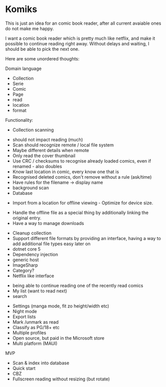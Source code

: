 Komiks
======

This is just an idea for an comic book reader, after all current avaiable ones do not make me happy.

I want a comic book reader which is pretty much like netflix, and make it possible to continue reading right away.
Without delays and waiting, I should be able to pick the next one.


Here are some unordered thoughts:

Domain language
- Collection
- Serie
- Comic
- Page
- read
- location
- format

Functionality:
- Collection scanning
* should not impact reading (much)
* Scan should recognize remote / local file system
* Maybe different details when remote
* Only read the cover thumbnail
* Use CRC / checksums to recognise already loaded comics, even if renamed - also doubles
* Know last location in comic, every know one that is
* Recognised deleted comics, don't remove without a rule (ask/time)
* Have rules for the filename -> display name
* background scan
* Database

- Import from a location for offline viewing - Optimize for device size.
* Handle the offline file as a special thing by additionally linking the original entry.
* Have a way to manage downloads
- Cleanup collection
- Support different file formats by providing an interface, having a way to add additional file types easy later on
- dotnet core 5
- Dependency injection
- generic host
- ImageSharp
- Category?
- Netflix like interface
* being able to continue reading one of the recently read comics
* My list (want to read next)
* search
- Settings (manga mode, fit zo height/width etc)
- Night mode
- Export lists
- Mark /unmark as read
- Classify as PG/18+ etc
- Multiple profiles
- Open source, but paid in the Microsoft store
- Multi platform (MAUI)

MVP
- Scan & index into database
- Quick start
- CBZ
- Fullscreen reading without resizing (but rotate)
